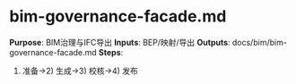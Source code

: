 # bim-governance-facade.md

**Purpose**: BIM治理与IFC导出
**Inputs**: BEP/映射/导出
**Outputs**: docs/bim/bim-governance-facade.md
**Steps**:

1. 准备→2) 生成→3) 校核→4) 发布
